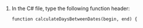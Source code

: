 1. In the C# file, type the following function header:

    ```
    function calculateDaysBetweenDates(begin, end) {
    ```